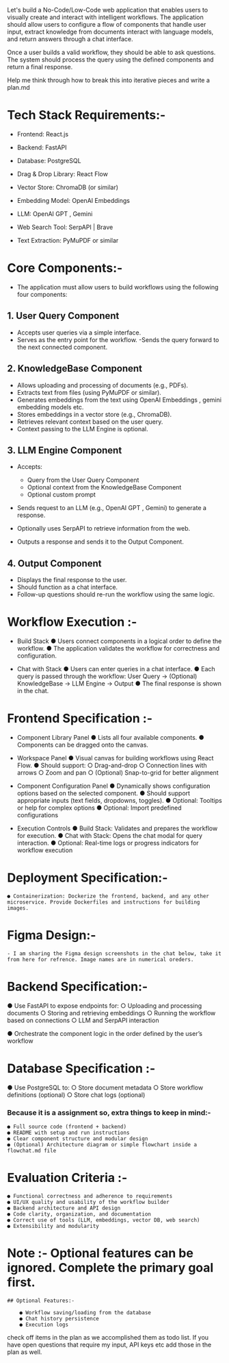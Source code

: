 Let's build a No-Code/Low-Code web application that enables users to visually create and interact with intelligent workflows. The application should allow users to configure a flow of components that handle user input, extract knowledge from documents interact with language models, and return answers through a chat interface.

Once a user builds a valid workflow, they should be able to ask questions. The system should process the query using the defined components and return a final response.

Help me think through how to break this into iterative pieces and write a plan.md


# Tech Stack Requirements:-

- Frontend: React.js

- Backend: FastAPI

- Database: PostgreSQL

- Drag & Drop Library: React Flow

- Vector Store: ChromaDB (or similar)

- Embedding Model: OpenAI Embeddings

- LLM: OpenAI GPT , Gemini 

- Web Search Tool: SerpAPI | Brave

- Text Extraction: PyMuPDF or similar


# Core Components:-

- The application must allow users to build workflows using the following four components:

## 1. User Query Component

- Accepts user queries via a simple interface.
- Serves as the entry point for the workflow.
-Sends the query forward to the next connected component.


## 2. KnowledgeBase Component

- Allows uploading and processing of documents (e.g., PDFs).
- Extracts text from files (using PyMuPDF or similar).
- Generates embeddings from the text using OpenAI Embeddings , gemini embedding models etc.
- Stores embeddings in a vector store (e.g., ChromaDB).
- Retrieves relevant context based on the user query.
- Context passing to the LLM Engine is optional.


## 3. LLM Engine Component

- Accepts:
    - Query from the User Query Component
    - Optional context from the KnowledgeBase Component
    - Optional custom prompt

- Sends request to an LLM (e.g., OpenAI GPT , Gemini) to generate a response.
- Optionally uses SerpAPI to retrieve information from the web.
- Outputs a response and sends it to the Output Component.


## 4. Output Component

- Displays the final response to the user.
- Should function as a chat interface.
- Follow-up questions should re-run the workflow using the same logic.




# Workflow Execution :-

- Build Stack 
    ● Users connect components in a logical order to define the workflow. 
    ● The application validates the workflow for correctness and configuration. 

- Chat with Stack 
    ● Users can enter queries in a chat interface. 
    ● Each query is passed through the workflow: 
        User Query → (Optional) KnowledgeBase → LLM Engine → Output 
    ● The final response is shown in the chat. 




# Frontend Specification :-

- Component Library Panel 
    ● Lists all four available components. 
    ● Components can be dragged onto the canvas. 

- Workspace Panel 
    ● Visual canvas for building workflows using React Flow. 
    ● Should support: 
        ○ Drag-and-drop 
        ○ Connection lines with arrows 
        ○ Zoom and pan 
        ○ (Optional) Snap-to-grid for better alignment 

- Component Configuration Panel 
    ● Dynamically shows configuration options based on the selected component. 
    ● Should support appropriate inputs (text fields, dropdowns, toggles). 
    ● Optional: Tooltips or help for complex options 
    ● Optional: Import predefined configurations 

- Execution Controls 
    ● Build Stack: Validates and prepares the workflow for execution. 
    ● Chat with Stack: Opens the chat modal for query interaction. 
    ● Optional: Real-time logs or progress indicators for workflow execution



# Deployment Specification:-

    ● Containerization: Dockerize the frontend, backend, and any other microservice. Provide Dockerfiles and instructions for building images.


# Figma Design:- 

    - I am sharing the Figma design screenshots in the chat below, take it from here for refrence. Image names are in numerical oreders.



# Backend Specification:-

● Use FastAPI to expose endpoints for: 
    ○ Uploading and processing documents 
    ○ Storing and retrieving embeddings 
    ○ Running the workflow based on connections 
    ○ LLM and SerpAPI interaction 

● Orchestrate the component logic in the order defined by the user’s workflow


# Database Specification :-

● Use PostgreSQL to: 
    ○ Store document metadata 
    ○ Store workflow definitions (optional) 
    ○ Store chat logs (optional)






### Because it is a assignment so, extra things to keep in mind:-

    ● Full source code (frontend + backend) 
    ● README with setup and run instructions 
    ● Clear component structure and modular design 
    ● (Optional) Architecture diagram or simple flowchart inside a flowchat.md file

# Evaluation Criteria :-

    ● Functional correctness and adherence to requirements 
    ● UI/UX quality and usability of the workflow builder 
    ● Backend architecture and API design 
    ● Code clarity, organization, and documentation 
    ● Correct use of tools (LLM, embeddings, vector DB, web search) 
    ● Extensibility and modularity 


# Note :- Optional features can be ignored. Complete the primary goal first.

    ## Optional Features:- 

        ● Workflow saving/loading from the database 
        ● Chat history persistence 
        ● Execution logs 





check off items in the plan as we accomplished them as todo list. If you have open questions that require my input, API keys etc add those in the plan as well.



